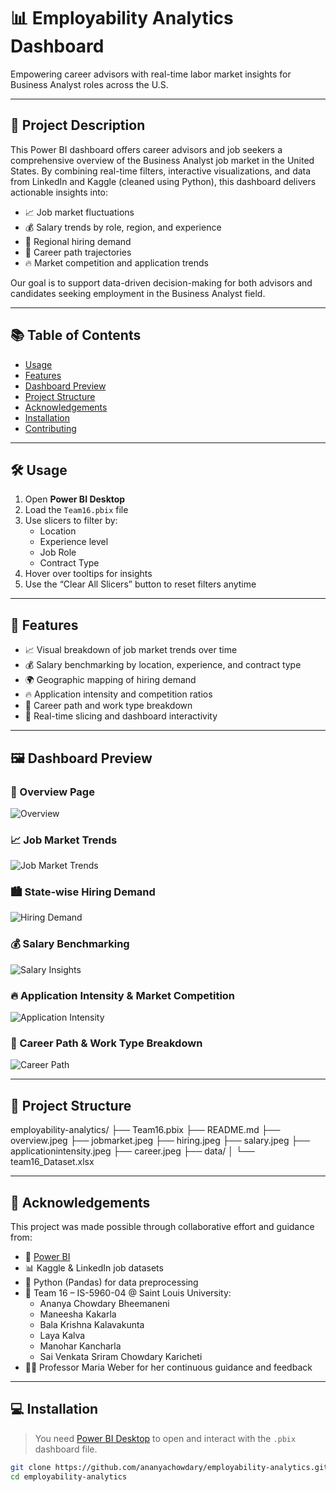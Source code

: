 # 📊 Employability Analytics Dashboard  
Empowering career advisors with real-time labor market insights for Business Analyst roles across the U.S.

---

## 📘 Project Description

This Power BI dashboard offers career advisors and job seekers a comprehensive overview of the Business Analyst job market in the United States. By combining real-time filters, interactive visualizations, and data from LinkedIn and Kaggle (cleaned using Python), this dashboard delivers actionable insights into:

- 📈 Job market fluctuations  
- 💰 Salary trends by role, region, and experience  
- 📍 Regional hiring demand  
- 🎯 Career path trajectories  
- 🔥 Market competition and application trends  

Our goal is to support data-driven decision-making for both advisors and candidates seeking employment in the Business Analyst field.

---

## 📚 Table of Contents

- [Usage](#️usage)
- [Features](#features)
- [Dashboard Preview](#dashboard-preview)
- [Project Structure](#project-structure)
- [Acknowledgements](#acknowledgements)
- [Installation](#installation)
- [Contributing](#contributing)

---

## 🛠️ Usage

1. Open **Power BI Desktop**  
2. Load the `Team16.pbix` file  
3. Use slicers to filter by:
   - Location  
   - Experience level  
   - Job Role  
   - Contract Type  
4. Hover over tooltips for insights  
5. Use the “Clear All Slicers” button to reset filters anytime  

---

## 🌟 Features

- 📈 Visual breakdown of job market trends over time  
- 💰 Salary benchmarking by location, experience, and contract type  
- 🌍 Geographic mapping of hiring demand  
- 🔥 Application intensity and competition ratios  
- 🧭 Career path and work type breakdown  
- 🎯 Real-time slicing and dashboard interactivity  

---

## 🖼️ Dashboard Preview

### 📍 Overview Page  
![Overview](overview.jpeg)

### 📈 Job Market Trends  
![Job Market Trends](jobmarket.jpeg)

### 🏙️ State-wise Hiring Demand  
![Hiring Demand](hiring.jpeg)

### 💰 Salary Benchmarking  
![Salary Insights](salary.jpeg)

### 🔥 Application Intensity & Market Competition  
![Application Intensity](applicationintensity.jpeg)

### 🧭 Career Path & Work Type Breakdown  
![Career Path](career.jpeg)

---

## 📁 Project Structure

employability-analytics/
├── Team16.pbix
├── README.md
├── overview.jpeg
├── jobmarket.jpeg
├── hiring.jpeg
├── salary.jpeg
├── applicationintensity.jpeg
├── career.jpeg
├── data/
│   └── team16_Dataset.xlsx


---

## 🙌 Acknowledgements

This project was made possible through collaborative effort and guidance from:

- 💼 [Power BI](https://powerbi.microsoft.com/)
- 📊 Kaggle & LinkedIn job datasets  
- 🐍 Python (Pandas) for data preprocessing  
- 👥 Team 16 – IS-5960-04 @ Saint Louis University:
  - Ananya Chowdary Bheemaneni  
  - Maneesha Kakarla  
  - Bala Krishna Kalavakunta  
  - Laya Kalva  
  - Manohar Kancharla  
  - Sai Venkata Sriram Chowdary Karicheti  
- 👩‍🏫 Professor Maria Weber for her continuous guidance and feedback  

---

## 💻 Installation

> You need [Power BI Desktop](https://powerbi.microsoft.com/desktop/) to open and interact with the `.pbix` dashboard file.

```bash
git clone https://github.com/ananyachowdary/employability-analytics.git
cd employability-analytics
